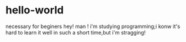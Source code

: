 # hello-world
necessary for beginers
 hey! man !
 i'm studying programming;i konw it's hard to learn it well in such a short time,but i'm stragging!
